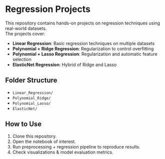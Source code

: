 # Regression Projects

This repository contains hands-on projects on regression techniques using real-world datasets.  
The projects cover:

- **Linear Regression**: Basic regression techniques on multiple datasets
- **Polynomial + Ridge Regression**: Regularization to control overfitting
- **Polynomial + Lasso Regression**: Regularization and automatic feature selection
- **ElasticNet Regression**: Hybrid of Ridge and Lasso

## Folder Structure

- `Linear_Regression/`
- `Polynomial_Ridge/`
- `Polynomial_Lasso/`
- `ElasticNet/`

## How to Use

1. Clone this repository.
2. Open the notebook of interest.
3. Run preprocessing + regression pipeline to reproduce results.
4. Check visualizations & model evaluation metrics.

